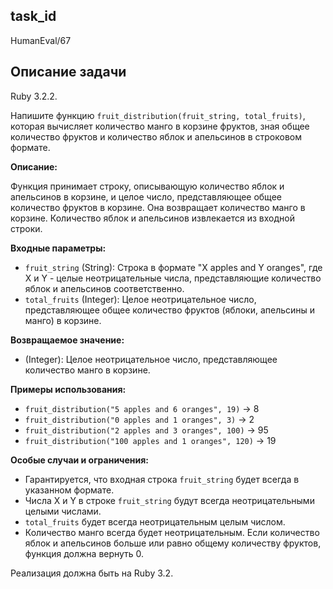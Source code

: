 ## task_id
HumanEval/67

## Описание задачи
Ruby 3.2.2.

Напишите функцию `fruit_distribution(fruit_string, total_fruits)`, которая вычисляет количество манго в корзине фруктов, зная общее количество фруктов и количество яблок и апельсинов в строковом формате.

**Описание:**

Функция принимает строку, описывающую количество яблок и апельсинов в корзине, и целое число, представляющее общее количество фруктов в корзине.  Она возвращает количество манго в корзине.  Количество яблок и апельсинов извлекается из входной строки.

**Входные параметры:**

* `fruit_string` (String): Строка в формате "X apples and Y oranges", где X и Y - целые неотрицательные числа, представляющие количество яблок и апельсинов соответственно.
* `total_fruits` (Integer): Целое неотрицательное число, представляющее общее количество фруктов (яблоки, апельсины и манго) в корзине.

**Возвращаемое значение:**

* (Integer): Целое неотрицательное число, представляющее количество манго в корзине.

**Примеры использования:**

* `fruit_distribution("5 apples and 6 oranges", 19)` -> 8
* `fruit_distribution("0 apples and 1 oranges", 3)` -> 2
* `fruit_distribution("2 apples and 3 oranges", 100)` -> 95
* `fruit_distribution("100 apples and 1 oranges", 120)` -> 19

**Особые случаи и ограничения:**

* Гарантируется, что входная строка `fruit_string` будет всегда в указанном формате.
* Числа X и Y в строке `fruit_string` будут всегда неотрицательными целыми числами.
* `total_fruits` будет всегда неотрицательным целым числом.
* Количество манго всегда будет неотрицательным.  Если количество яблок и апельсинов больше или равно общему количеству фруктов, функция должна вернуть 0.


Реализация должна быть на Ruby 3.2.

